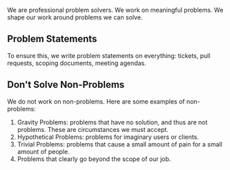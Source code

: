 We are professional problem solvers. We work on meaningful problems. We shape our work around problems we can solve. 

## Problem Statements

To ensure this, we write problem statements on everything: tickets, pull requests, scoping documents, meeting agendas.

## Don't Solve Non-Problems

We do not work on non-problems. Here are some examples of non-problems:

1. Gravity Problems: problems that have no solution, and thus are not problems. These are circumstances we must accept. 
2. Hypothetical Problems: problems for imaginary users or clients. 
3. Trivial Problems: problems that cause a small amount of pain for a small amount of people.
4. Problems that clearly go beyond the scope of our job.

